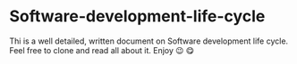 # Software-development-life-cycle

Thi is a well detailed, written document on Software development life cycle. 
Feel free to clone and read all about it.
Enjoy 😉 😋 
